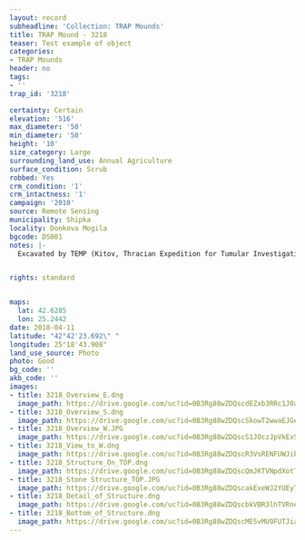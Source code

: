 ```yaml
---
layout: record
subheadline: 'Collection: TRAP Mounds'
title: TRAP Mound - 3218
teaser: Test example of object
categories:
- TRAP Mounds
header: no
tags:
- ''
trap_id: '3218'

certainty: Certain
elevation: '516'
max_diameter: '50'
min_diameter: '50'
height: '10'
size_category: Large
surrounding_land_use: Annual Agriculture
surface_condition: Scrub
robbed: Yes
crm_condition: '1'
crm_intactness: '1'
campaign: '2010'
source: Remote Sensing
municipality: Shipka
locality: Donkova Mogila
bgcode: DS001
notes: |-
  Excavated by TEMP (Kitov, Thracian Expedition for Tumular Investigations). Large stone structure on the top - temple. Pithoi found in the mound.


rights: standard


maps:
  lat: 42.6285
  lon: 25.2442
date: 2018-04-11
latitude: "42°42'23.692\" "
longitude: 25°18'43.908"
land_use_source: Photo
photo: Good
bg_code: ''
akb_code: ''
images:
- title: 3218_Overview_E.dng
  image_path: https://drive.google.com/uc?id=0B3Rg88wZDQscdEZxb3RRc1JOaFk
- title: 3218_Overview_S.dng
  image_path: https://drive.google.com/uc?id=0B3Rg88wZDQscSkowT2wwaEJGeVU
- title: 3218_Overview_W.JPG
  image_path: https://drive.google.com/uc?id=0B3Rg88wZDQscS1JOczJpVkExS0k
- title: 3218_View_to_W.dng
  image_path: https://drive.google.com/uc?id=0B3Rg88wZDQscR3VsRENFUWJib2s
- title: 3218_Structure_On_TOP.dng
  image_path: https://drive.google.com/uc?id=0B3Rg88wZDQscQmJKTVNpdXotTjA
- title: 3218_Stone Structure_TOP.JPG
  image_path: https://drive.google.com/uc?id=0B3Rg88wZDQscakExeWJ2YUEyTU0
- title: 3218_Detail_of_Structure.dng
  image_path: https://drive.google.com/uc?id=0B3Rg88wZDQscbkVBR3lhTVRneVE
- title: 3218_Bottom_of_Structure.dng
  image_path: https://drive.google.com/uc?id=0B3Rg88wZDQscME5vMU9FUTJia1U
---
```

